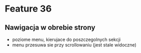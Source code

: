 # Feature 36

## Nawigacja w obrebie strony

- poziome menu, kierujace do poszczegolnych sekcji
- menu przesuwa sie przy scrollowaniu (jest stale widoczne)


